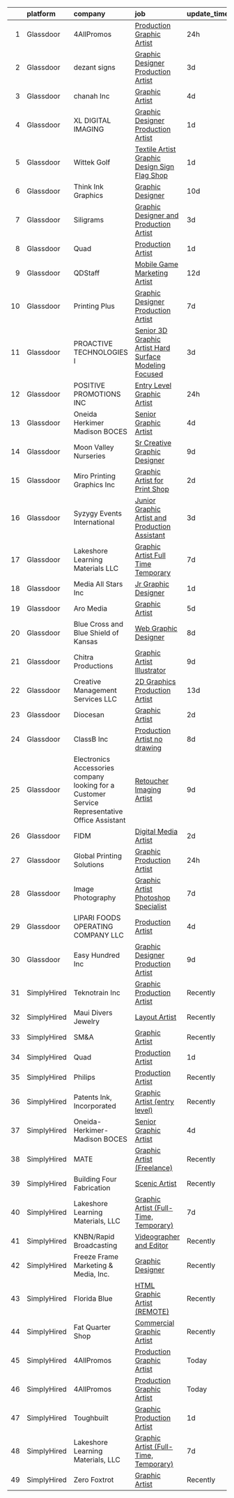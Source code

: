 

|    | platform    | company                                                                                        | job                                                                                                                                                                                                                                                                                                                                                                                                                                                                                                                                                                                                                                                                                                                                                                                                                                                                                                                                                                                                                                                                                                                                    | update_time   | location                |
|---:|:------------|:-----------------------------------------------------------------------------------------------|:---------------------------------------------------------------------------------------------------------------------------------------------------------------------------------------------------------------------------------------------------------------------------------------------------------------------------------------------------------------------------------------------------------------------------------------------------------------------------------------------------------------------------------------------------------------------------------------------------------------------------------------------------------------------------------------------------------------------------------------------------------------------------------------------------------------------------------------------------------------------------------------------------------------------------------------------------------------------------------------------------------------------------------------------------------------------------------------------------------------------------------------|:--------------|:------------------------|
|  1 | Glassdoor   | 4AllPromos                                                                                     | [Production Graphic Artist](https://www.glassdoor.com/partner/jobListing.htm?pos=103&ao=1110586&s=58&guid=0000018205c63fb59613ac35db60b39c&src=GD_JOB_AD&t=SR&vt=w&ea=1&cs=1_fde51336&cb=1657954255190&jobListingId=1008008282883&cpc=8507CEB59E1C6AFB&jrtk=3-0-1g82scfvvkbmo801-1g82scg0cgrj9800-9530990c6e828156--6NYlbfkN0BuZxNCXsXexcmShFdB2Rm5N0YzfKSJc3x8W6AKbsF_iTTBkMngDQnES0mFaBsIkZCSovin89mNR2L0H5TvJgmQZMCjJ-I6a9KXBxPYyfapSaYgnhE2PODh6c-LlhwgUirOwW7PhIhiZox9OpPHLvxWi8q6BCnyT-iVNo96e49fh-CcTYA-pXLyu4E5Ua5VfQ00WhK4CWVFFDUm6MrrJE9xnnLCwLrFJaGQq2YwG1iI3kijiRWOf58pHGL9ZK2hb5eY8rJLBk2lRTIPglzZeTRNDJm3j9xdA89dZHn-JyrDI88gVIqkrZHxkRQE9leHLXAVM3a_qTXrcosz6YcJ-ccy_wGTE_X0RAh3iIjGy_nJ9UrScoWpi6trJBUQPGH655ofdEoqIoomEXBTAO0fqASMlOWt_9kwKy4yBwzwPrCtJujyUxhh47sUKDrhvjiRXUG1mJTfPaPUXT9kX3j-aAs8Ku4IpZRp9SznDPZ-07JXEh779lSdGL0l7rZi6PWKF3DoteehAmj7bg%3D%3D)                                                                                                                                                                                                                                                       | 24h           | Essex, CT               |
|  2 | Glassdoor   | dezant signs                                                                                   | [Graphic Designer Production Artist](https://www.glassdoor.com/partner/jobListing.htm?pos=122&ao=1110586&s=58&guid=0000018205c63fb59613ac35db60b39c&src=GD_JOB_AD&t=SR&vt=w&ea=1&cs=1_94a9faae&cb=1657954255195&jobListingId=1008000089971&cpc=F41FEAB56D215062&jrtk=3-0-1g82scfvvkbmo801-1g82scg0cgrj9800-6c32fdeccdc39f39--6NYlbfkN0ABOgJehXIgrOeP1dGkVbqZIE4zYILNMkaWcwsPyUQWYfSNalSkzDlmJS9qrBzQdeRS1xTkPsJYYfiZEhitbDnaIvYj8sktBOlvt5lXLK_UcxdcArVZOHhJzd0A_WtLBC6A9zFFmLMiazn9MR3Ear0eQe7f99dPNNA4wegEdYZsiFMyj2dDmB8MPTTCD1AHugkML-bB94gG6eXqjz5EiaxygoPZp0rEU3HSpecwN1zDcJqna_taeg_V-1PqCpo8b9rlXAse31Zy2w4BU1YeX03NjZpYbVv5xd083O0hnWnjPH15bDapef_3tTJZ7WB2eDqwvNthKkzSy1Mh71FnQdXyRAqkJUeOXllCHv7RN1_hxE_O3VTnGLqBrIBIg5IXIn5tpe4s5r3TSTeVbcM7m3B3uAUTVtYRpFAjBGlTvk436cxGohvrg_gM2Kjfy4DtYiBq8iBLV2vtrRbPB12gE4ysSHLPb7w8UOZe8QIgFuhyA0eQ2KiLyVorGmihLu3aPow%3D)                                                                                                                                                                                                                                                            | 3d            | Floral Park, NY         |
|  3 | Glassdoor   | chanah Inc                                                                                     | [Graphic Artist](https://www.glassdoor.com/partner/jobListing.htm?pos=125&ao=1110586&s=58&guid=0000018205c63fb59613ac35db60b39c&src=GD_JOB_AD&t=SR&vt=w&ea=1&cs=1_11f9c1a1&cb=1657954255196&jobListingId=1007997475443&cpc=AC285F3A3ECA6BB0&jrtk=3-0-1g82scfvvkbmo801-1g82scg0cgrj9800-65192f2aad903bb9--6NYlbfkN0B6TcULZfb3cu0h-y8YhdfTDIi8jpfzA0mXp-9B58XZGH5IjzO1-VbN8VKwegkRDEafRiRjyA_af_WVAOBwsOo-QPuyrSlKxGz_bvwDpXVYoMNly2h1diMyiwdUZdjovRRL8zMxJFCUYrFOsoja1m55JXkOY2FrB8hBs4S4wsAqPDicvIZQCuscQDcHKyjuafzKkqtWlxnt9KOAO1Q2EbHlBAK_KNzq9LMhtk9Myv1hxKolZ_uBLHjJ4SYfzP3lfzDCh0Eq3eoyuwRWvT_h6zqr1G_GRkMDL17xpffIX_VVxBb91167nwO2RtXJA8gg2HJUwP927XddHXx3pZ8P8UmwpgYaEnkKN_L_yKHol1g35elx_WsEkLxL_MIicEv3QZbRdJDst-8H7dJuB0n9OV-4WveNXhgV4izo1r0oV6q5oiYIJgSorRoDvQG5KA91m9ZuN0xoNs_9k5bx98es8RFsHvx1WRm60ioPtMIN77r1YA%3D%3D)                                                                                                                                                                                                                                                                                                  | 4d            | Virginia Beach, VA      |
|  4 | Glassdoor   | XL DIGITAL IMAGING                                                                             | [Graphic Designer Production Artist](https://www.glassdoor.com/partner/jobListing.htm?pos=123&ao=1110586&s=58&guid=0000018205c63fb59613ac35db60b39c&src=GD_JOB_AD&t=SR&vt=w&ea=1&cs=1_a93d21cf&cb=1657954255196&jobListingId=1008005402147&cpc=9C2286EA3771AAF6&jrtk=3-0-1g82scfvvkbmo801-1g82scg0cgrj9800-0879dd7db182a19e--6NYlbfkN0CPEiJEzZq4I_K6S6Q9VC1QMfIsI0INZ1UYi7vjgDL48do-bvsq3-GM81kkpvxJBlr2Dr1XOpgQrMJ1O75Q2NGHSCZSJQCmA16Y2qO9eqyn7iI0WtSjTxOz3PkRvBy1vdzXxJ0W-8lX3J2X4Ui8_em1_En00wuKqZ27HdpNPjDkdtLo6AgdXN3JfGFEHoHBxdvBvwWVdvfVpvs3YCb9VRcw3yAd71m7JySTro4HKKGcueZSFK8PyjkisTxsdyYRa22fH_nbaD8eG0_yv3sFc3oZR8mkhXWPeN6ZJrcpZ3Z-ubE9wdzvZIVZSkSAjJE52eEhhTGYvQTixbYP-WrzAHOhkS6-7tPv-HPhMxygQTQZpNwhVw7Bsyu9bwigu90yt7yURjrPqfkoTxc0ABdDE-kr2yenDPuvKcoYbU_7qdHd0LMGcD29PG-t4PoeUchStcHhVXSpTLzOjgpyFSsNn8x5_zCfHKOeOyPa7_tL4kMTvAmNopUKv8_5AW40iUakf_s%3D)                                                                                                                                                                                                                                                            | 1d            | Dallas, TX              |
|  5 | Glassdoor   | Wittek Golf                                                                                    | [Textile Artist Graphic Design Sign   Flag Shop](https://www.glassdoor.com/partner/jobListing.htm?pos=118&ao=1110586&s=58&guid=0000018205c63fb59613ac35db60b39c&src=GD_JOB_AD&t=SR&vt=w&ea=1&cs=1_7302de40&cb=1657954255194&jobListingId=1008005831387&cpc=76BDADE3D6D9A820&jrtk=3-0-1g82scfvvkbmo801-1g82scg0cgrj9800-992c8723777ec5b9--6NYlbfkN0Af7IH--f52cTUDwFMUanxXcd3NiV5wYJyzlyk1G5yREYcHNsx28vaP4liTQMowwOTqf-Kc5sDHJNBP5Kzoire-XtBzx2UkO3FQlxOWSrJ5L1Zhli1IYJ_z_bRkPwZFVhPCdaTcxDWWq3jbHsMrRu-fwSaRlR4Kp23XxZBbG4Q3-ohDZhSnED3JO-G7Fe4AZ_EoVlInqMXJvFn0Nd0kz4J2sk-ttCaehz06i11MRuoW3teUSq0c7KBWnmd6qR1cXw5xSiABrWT15VW_qCYUB84u9fmp5n1n_07YfPL1nux73gYX26h9FT8W8PEbplLXwfUSJFdOAWxMtxocZEkeWxFKdew5cqROFOqfEj8Fg4nJgHdW9LW1ahmvjlQGPfyCoN6E-r7q7EQ8JpoGA5IIvjNq6idhNaauZkLHqGRNJBP9-91AIPDKfzqIJkJRLklNQJovbBfCwNVI1AUYfvKlxEuwJjJ8ejzfBYf520qlDy3fAmRLUMGKICJQvC-x9NgN-Dw%3D)                                                                                                                                                                                                                                                | 1d            | Elk Grove Village, IL   |
|  6 | Glassdoor   | Think Ink Graphics                                                                             | [Graphic Designer](https://www.glassdoor.com/partner/jobListing.htm?pos=108&ao=1110586&s=58&guid=0000018205c63fb59613ac35db60b39c&src=GD_JOB_AD&t=SR&vt=w&ea=1&cs=1_c85f1d07&cb=1657954255191&jobListingId=1007984843167&cpc=F5D43257E3E73E36&jrtk=3-0-1g82scfvvkbmo801-1g82scg0cgrj9800-438b6319e1bae538--6NYlbfkN0DeXU0vMxLyKhfauY-dgUBa_3v1DHLtGGo4EP_Dl8CiY0U2FbFCTSNbiSFzXqbljt0tX-wAhuImpjjTgLFqBGbnL3fSHEX9vt5GEEjyO2gqt9xG8CIWdgaeDrWHZS60ZvYnf1RvkghUeFbtAPI7Xpn9sFelNT1hTMUymOtO4evM_mGZWZTdWn3iaWxiMAPYZdIoSUE-cfzH5aJwibuolpA6goGg0WFnxP6HCd2lfLCtHL5564WbevjIggrj5EUcKYDa0DpRQh7S-B7QT2HE0Zs3oRBSMhiMvtP6xaQi34fSHCxfERzgl666GHUdt0TJiEniQSCwhEsbHB-HUTgbPEaIqJniftr3G97OHKc79lcSssyFzjkX2zPMMqgr6RYU6f9ZcduvRo1cMjFxcEx5b7b--kfYLZXooCZ2UzwxeOnAQJBxMCfhTeJqY4TeDb8-dCOKHoVaU-lMB3_yrgXIG7RmLvLA7WjjZHuHPWVYj9ZyY67F3q5VXj0m_zQjGeoWjbY%3D)                                                                                                                                                                                                                                                                              | 10d           | Georgetown, KY          |
|  7 | Glassdoor   | Siligrams                                                                                      | [Graphic Designer and Production Artist](https://www.glassdoor.com/partner/jobListing.htm?pos=121&ao=1110586&s=58&guid=0000018205c63fb59613ac35db60b39c&src=GD_JOB_AD&t=SR&vt=w&ea=1&cs=1_eef13a5b&cb=1657954255195&jobListingId=1007999924313&cpc=FA84DF7EA1EC2398&jrtk=3-0-1g82scfvvkbmo801-1g82scg0cgrj9800-b9b8bfbe1b9dc611--6NYlbfkN0D_KRozbKJx95I3LRYgbj09bqBDFeyQG4s8tCOB31p2DMC4ILjZAmS8JFK5axC6ktHbN9yPjyLoagJKGjx-nMZaW8WFK-9ClXrQc1LFVHkrD1LBaGhZnubpqeFmhet5kHPXwznaVO58Rf8Ln6yeS72Ez5yKPfR1_l0nYLzVW5Pd5-JN53-KcInomS2pvhBdy15COjCdvfWVJvbYWx1ARSrK23axRXffKNSQ8R78m5piJZ7V_ZrMSq8vx1EvFIMCNNDxLKvWbCp25SXAqJ7KYTf25a1f98HSmENUlClGlshS5PL5F_eD4qqSXrDBvSvln8NxjfLi3h_yLVsUmbhRpwRBja15i2vpBOFjgKWOc3SoZYC8O8_MNBNu-gY8vrn54N9jTkNquM95IWDvtm0spPfJcuG7lBaaw6wfvImnDm6y3apkwtF4Wk87TqvAdQ3jIGiGlyc56eLSFy5W70LVN8GHejiNto0JFkkFPbRVotmRHFyner3YZ-014plN6tdzFfz0XxIpdlAnuFHURN5UxiNd)                                                                                                                                                                                                                                      | 3d            | Concord, MA             |
|  8 | Glassdoor   | Quad                                                                                           | [Production Artist](https://www.glassdoor.com/partner/jobListing.htm?pos=111&ao=1110586&s=58&guid=0000018205c63fb59613ac35db60b39c&src=GD_JOB_AD&t=SR&vt=w&cs=1_b80ccf73&cb=1657954255191&jobListingId=1008006351057&cpc=6BBECBC74F3AC36E&jrtk=3-0-1g82scfvvkbmo801-1g82scg0cgrj9800-7e7f41fbf9455ac8--6NYlbfkN0C0XETh_9p0hFVWodd5b4yyhLbSJ-n_97YuXeG9ZsPyAO_rZ2JpYdwEW4NahdWVej-AVoVFTi2ymUarimKuuW-PBO5ZD3YOQTr--HVl-b3srmRPXijzXI6FgJZ8TfKqiJBbNuSJFfwmbq909HbsKneNmP75ve9WAQdNTaoDsv6MplfPSupS6eb-XMGcwOxwzvcMJu0Fft9Wyy3ve3WbTSU0bg6jH0nAIQp87C4PHXeekJPyLYAlBTtKplv4lpcvQ7XxZ45Tu_FjXOlWs-1KjewFJAvtgImSYK3cYE9xW0z-nAd4iBDdDUHPtYlvTz5m2gIkzWybFQiI4mSBtWc2Mid1fCpnkdEck3eM6lKuQY1lCchaoyboP1VNAN8MMaDbPPU1Yqoqmp_uzt1Baaqd1ScOmLl686JBi1RiDMzPxQ07tmIj76Vi_U5h6gQZF4_t0PntFGXi7Xl1CA%3D%3D)                                                                                                                                                                                                                                                                                                                                    | 1d            | Boise, ID               |
|  9 | Glassdoor   | QDStaff                                                                                        | [Mobile Game Marketing Artist](https://www.glassdoor.com/partner/jobListing.htm?pos=129&ao=1110586&s=58&guid=0000018205c63fb59613ac35db60b39c&src=GD_JOB_AD&t=SR&vt=w&ea=1&cs=1_b99253bb&cb=1657954255196&jobListingId=1007979465001&cpc=FAE5E775D180B2FB&jrtk=3-0-1g82scfvvkbmo801-1g82scg0cgrj9800-4842005ed0885448--6NYlbfkN0BK9GXDcakwdiqmeo8o-2GvkYnmPkq7xevAHdeF_847qkpPJo8-WyfGM3U4KnIRH2pUHOd_MJU8EY8vKEcsZEehTThosRybDyaOejM7dQEPw1goVzyzg14G5YMQ4QTjLkmaeHpp6b-cQVOKTTl3WmnUYxmC9LrYlIUIl9uO0RNYGuzo-bba-q19oK2f_l3GQqab9W_AxTv5aqikaryuJB_K-WBrUH5RMCS23v7S93-46OnahTex006Yf29V02RAthvfqCDjtSnT-71ppyYaI4ok8b9DeZm1tihHWnDqhAtsXw70SUUWxzUuPYovXTDOTh0GQ6EsmP8E2asYKbkYEjbGU_ffeqWxpjnFQs5aO3b6CjJQDE7ZYCBgxxJqrSxbr7967WGKoEww1jc0KsAiJDcBOdnRSTOu-kUn4C6WoYGZIo1NqAuxPbaGopSAmIan1uuEhwksucFO8Lkt4xq4uNM-ND9sPy39lF5mmDRXXciluQ%3D%3D)                                                                                                                                                                                                                                                                                    | 12d           | Las Vegas, NV           |
| 10 | Glassdoor   | Printing Plus                                                                                  | [Graphic Designer Production Artist](https://www.glassdoor.com/partner/jobListing.htm?pos=105&ao=1110586&s=58&guid=0000018205c63fb59613ac35db60b39c&src=GD_JOB_AD&t=SR&vt=w&ea=1&cs=1_71b4e361&cb=1657954255190&jobListingId=1007993059501&cpc=7914D502DECE078E&jrtk=3-0-1g82scfvvkbmo801-1g82scg0cgrj9800-8918bf0243fad107--6NYlbfkN0CKNvdBtBh9SnuMcnkEvhJOJZTsmZHyY3ybnWicrfIHv1nK5cibWSBUGYkAdwGg8-Aa6M21GRHp76Ym5gF-_Vy_LXP33mKmWrl4L_yepZqdEWBFglbd2IxPSK58QS0m2ozJJ8DOe_KxWEkVZALrdnLLn7HTYDjh4rrlo2cJZBSe9k3-izGgoBP7zgTQTIhl5MFdrfYXfGBODNzRsmd3jHbGxS0dicB-TNqfW4XseKMbUzhxoH-98WwIINrwl66BAtkkepxUo7MODJDKv2igoaFwVjH78e7j-yClBgaxKNJ4F8jEeqHZjbWz5rqWytwvLCS-Mh_EzUY0gj9eVs6IEtw56gV6ALPWEBjsTQK3AcazLqm7KDlYrwdPLNSoWs7EH_VDWKdych3ntKLrsKV1TOdjpfKjCMHagdqXP5V7iLwu0iLDW1B6toc2lfke_WgrPYnz3K5sR7ohtqjm4wAyjYchln9Jzr5YmMO4eU1ZyXndXV70FsCYXPLyfTif_zHpkfkSyu6Na6JRdSVxmWuQd1Wa)                                                                                                                                                                                                                                          | 7d            | Lincoln, NE             |
| 11 | Glassdoor   | PROACTIVE TECHNOLOGIES  I                                                                      | [Senior 3D Graphic Artist  Hard Surface Modeling Focused ](https://www.glassdoor.com/partner/jobListing.htm?pos=107&ao=1110586&s=58&guid=0000018205c63fb59613ac35db60b39c&src=GD_JOB_AD&t=SR&vt=w&ea=1&cs=1_a09449fe&cb=1657954255190&jobListingId=1008000333833&cpc=4AE8B46D8845344B&jrtk=3-0-1g82scfvvkbmo801-1g82scg0cgrj9800-eb5faad0ae815d16--6NYlbfkN0D4rPC9Q9uQLlgWvNxCF4dREk9VHC1nFTR2yi_SPW4ovZYWOA3md7j5hYSoLFTy1SEzwseG3uA71L22pm1RIDd3CoUgHpUl9o3nhOu_En_Zxy3SR_czX8l_uye2O1eNU7XmYwG4-FWwab17rcyQNJ9Tj65_Z68_W7q7wcQiCVC3ldVkbhaRtzCw20saxDJ2h7RvkOJCSPQ-DJSJ5cpsWdLEXue7R6MgGwfP1Z-J2Wk7XeAIvQNlofHafDThNeL6o1o_jVgHWvRqCnrQ8UuiOtMYhAvwkD-CNUZJ2Q_dePJ5N8yz6iUy3vDMZ8SIHOn_BFdSCbnXkowp7OZyaSBTC44s4mCGI4U4NXQKfUdckBUgkpzqF-9z3ANC4ooaqJpNPY4dRPKsftJk5QVb3xWIWx4wZkRa-hCYEpD79XY6aFYnDCJAiNGPo-9cbh-s_IK0VSaODoQ9ToLJ7yNpqA-olx_lBxR3Cu5aMKUMAiM57bTyNSipQlvo6MMhMEic-Lfwnj15Cv9Dx9vdRw%3D%3D)                                                                                                                                                                                                                        | 3d            | Oviedo, FL              |
| 12 | Glassdoor   | POSITIVE PROMOTIONS INC                                                                        | [Entry Level Graphic Artist](https://www.glassdoor.com/partner/jobListing.htm?pos=112&ao=1110586&s=58&guid=0000018205c63fb59613ac35db60b39c&src=GD_JOB_AD&t=SR&vt=w&ea=1&cs=1_b77a66e2&cb=1657954255191&jobListingId=1008008432789&cpc=C5F9C09AE97B3D2F&jrtk=3-0-1g82scfvvkbmo801-1g82scg0cgrj9800-98b47749266ed3dc--6NYlbfkN0BxkLIcfe0oqaYINownie861a0BJtkzmJW-WyGv8J0JYLPI_pkCjhnMU2Sahv1K28tUy9OoKNHnn_mzEpIJ1ihvUIFFwpimNg8RAwffIBIg8QHjMblIN2KKLIvsHVW-qDud3XsDEpPRfXwXkVIrxTj7pZAuN6-DFQNeXQ4AzUle0ydCJGPmBxMIK6VFk5NWnXt3_xklSTO4-_FnhMkmtA3xEKkfCk2JHH6ovNDOATZDGrFrU2LRPLQFCaB2GPl8vos1Rb2WBVrLMF9ZBaMe3q_fJ0W4MZYFuhcxwHIlBvdzPmRT7LGTDm9TImrWQYskwLGJNzwq6RmmyF4X6qcDlxxkqXT4Z_wfdYRpqmDosDEPbt0NapcqkuRLyHV4ZIe0aISz0uW_Vt0s-eSQQp0R-d604J891d4NxeYIq_7NPb4WpWqrdS2uGp19oU4dwSJge3KVOwfIM5dCMczXaKzb3mIl3IhKTd0pnzaqRd_eck9WaYsXSCv8VzVCanIh2cDH7JBvta8Ns9wFXA%3D%3D)                                                                                                                                                                                                                                                      | 24h           | Hauppauge, NY           |
| 13 | Glassdoor   | Oneida Herkimer Madison BOCES                                                                  | [Senior Graphic Artist](https://www.glassdoor.com/partner/jobListing.htm?pos=101&ao=1110586&s=58&guid=0000018205c63fb59613ac35db60b39c&src=GD_JOB_AD&t=SR&vt=w&ea=1&cs=1_986c21c4&cb=1657954255190&jobListingId=1007997990289&cpc=D9A4E834C51D285C&jrtk=3-0-1g82scfvvkbmo801-1g82scg0cgrj9800-0737b782fcf5bd06--6NYlbfkN0CDI2iFtkxks-_Nah-pKgiJFw7fP9yT9wERWpW4car30VWbROU5-Q3LdzziHj3dlUHEUlXS7Bbb6f1XOesA_TDs3Tfu1fQibOaHILJ3Rmt7mcCJTycfo_HyrZjCmXholAcyU2Gpu5A62rkC-qBXBDhtbHf_Le3ly61AtsStGD2v17rDu4exIhcbpCkVr6aTVq4TIDeBcN9ypj8fPGCKEjxwmE5iYARdCWGdi9vqCNs3vZlgH0GiPRm1q5fqviRuXd7EjQ8sRHWUeW3wB5TXYd-yKi56AGuHrGbKDLZegqSWc0k4p9YwzQfO6tTJYBcP_eAYEa1P2T4qB7j_zNcBHVPnRWoGJhIInRzFviz9s8bKu12BzY1Zrkojf3PLeJgJkk446ur-HvtqmtfD2AmXZbRhwlr4pL7UrQnOg6tY4nbUjsjygdDP_1gG_wmpr013bVd0qE66y2X6SQWbGz8B72QHVewIYZ3waagdD2aJ_1AKfwOPh6WUjBuKRpB7dUUpFEU_ogAr6fs9OA%3D%3D)                                                                                                                                                                                                                                                           | 4d            | Utica, NY               |
| 14 | Glassdoor   | Moon Valley Nurseries                                                                          | [Sr  Creative Graphic Designer](https://www.glassdoor.com/partner/jobListing.htm?pos=115&ao=1110586&s=58&guid=0000018205c63fb59613ac35db60b39c&src=GD_JOB_AD&t=SR&vt=w&ea=1&cs=1_cfba69b8&cb=1657954255191&jobListingId=1007987586374&cpc=923E3B470662C757&jrtk=3-0-1g82scfvvkbmo801-1g82scg0cgrj9800-2dc8b1d91e759f31--6NYlbfkN0CtYVjMIh5haAAiJ9gOyIueHAJ7ifDipeAmUsIwS91L00T9yPHEV-4ryS8uDvFbiFhYj1v6lxMLSY7PZOCO0MrMz3iTwxexNbaphAbaDXZO5fHYbEtv-UGMBItqODB3n2k7RaCx5Nql62VwAXgZsj7B0aB8z1MnQ4WQwzOwrYBW7dNPiIRuztUGl9bTwUvOQuLSKoz84Jgp5Q-NFX_9LO5yMLd83O0gdh9hwkegSNC4e1xFL_EQdurlrOiSy7MvJRFlymSJU8CzloxBBj2q4OJqeyMLG49D0I7giemxQhL4jm6FdajddKFKDDFvhynPfD628YtZ-Yln5GRAUoX4k80Pc1Jx4yu5QYou7hDO4jpzdVNfYKnd8ZfcPLqeKOF2MInO7VT5JL55JSbahbVnnepSOx9WliFRC3UuNzjMLR5Os0UYwVx8ex_qe3l-NBb5Bu5xDfjWqpQupirmfXiXUtzHozrtKROb-90nVz0UdyXvPVnDPhfUR1lGXw_4x81DXyvU4WIGvrHLgIqc6jt5I4ys)                                                                                                                                                                                                                                               | 9d            | Scottsdale, AZ          |
| 15 | Glassdoor   | Miro Printing   Graphics  Inc                                                                  | [Graphic Artist for Print Shop](https://www.glassdoor.com/partner/jobListing.htm?pos=114&ao=1110586&s=58&guid=0000018205c63fb59613ac35db60b39c&src=GD_JOB_AD&t=SR&vt=w&ea=1&cs=1_06756016&cb=1657954255191&jobListingId=1008003854812&cpc=6193B0C32834B022&jrtk=3-0-1g82scfvvkbmo801-1g82scg0cgrj9800-9b308361880fb345--6NYlbfkN0ASengVqiwM8dEeVIsxgwk2tMAcv6wZZlNtE4BYC8cWqI6DIh6MAS-gLEo-FOBTI0tFhbI4F9yYG9mKyL2iDnwPhnqAYNQJLYF7QMq90shvXZ-DgfrzRnkD3Uvq_THNZlJlqf7YZ9voPiC-oenKZxvj0YsvpjqHjQnOk8G0A0jto5Apq6n4AACle8DbCx7_hDLdFRP8BW4qQETx4NNqnGpRNKMErA2DmiuPrFvgBKaggQnw5jVBCKwHN6y7EBBB6sIcuqnxwvjb4RYKvL2gdw0ZFrGfuDSrPqV8IMxqbqd17dPdQ9VTjwEO4SGjNs90rFOeOUD2zm5cS9uZUSsQXcSy5kbv_LHQiQH-YR-uh_kZVQgoCQA3wwRM37QxwMjN9azGSbkEy0dpVTxW5puyyCB-Kxe-fT_eBxgaWl_epurZ4ftb4dk9WNv8nJgCh4JKkTjAR0Xq_7e1Eu_gqLOtuUIoQcME8UuY1et3SFeaPmsbKDhHqTlFUrIxn3971jN-490%3D)                                                                                                                                                                                                                                                                 | 2d            | Hackensack, NJ          |
| 16 | Glassdoor   | Syzygy Events International                                                                    | [Junior Graphic Artist and Production Assistant](https://www.glassdoor.com/partner/jobListing.htm?pos=113&ao=1110586&s=58&guid=0000018205c63fb59613ac35db60b39c&src=GD_JOB_AD&t=SR&vt=w&ea=1&cs=1_18e00fa9&cb=1657954255191&jobListingId=1008000529499&cpc=6A22310A23505C64&jrtk=3-0-1g82scfvvkbmo801-1g82scg0cgrj9800-2e73247150be68bb--6NYlbfkN0DAqrE0ubcd1i61l-uBTtouJ2NQ4lWg7PeDLWwMGm-v8r0Urqffh4se_blAJTipohOrLJ1mLfKR62RYD2YWPA9v4nbGP4NbViKGrbsAi9o8c5qINUi8Y_D9cCMcgnEL9DMowwB4vSn5L5tPddvRPD__nFDoPQ0YVSXCeueGBd1KLY1zCTKr5Y8mZuq3Ifp8PZNyDiI2fAr5K1dWWOWpd8vZyxw4E95oHpc3naDZXUcas6CqYz5uaoO5QznX6cwSN-Apa2pZfEX2EYMCTVx5A8YG8pZThwEjoUbY3v2Qr3W0m4UJlRie9AE26F1FbxNEpmmVvfn8nSHs8XRTjfKzPt_-FhavMsJoeZN1a_-qS23LNMwp08Hr2iu_HIyTqqO3Zqsmqx5KAEbduH81LPtOUhR7a3I0MXiJs6EBnHyVKQFMvTfyON9_ikzdscvkeqakb4DU7dyZiqiw2Y1BTynH9pPFuz13Prddzb-zfvGcf8gEJcwdgsL2wWtBzmhuVRy4Kvk%3D)                                                                                                                                                                                                                                                | 3d            | Gaithersburg, MD        |
| 17 | Glassdoor   | Lakeshore Learning Materials  LLC                                                              | [Graphic Artist  Full Time  Temporary ](https://www.glassdoor.com/partner/jobListing.htm?pos=120&ao=1110586&s=58&guid=0000018205c63fb59613ac35db60b39c&src=GD_JOB_AD&t=SR&vt=w&ea=1&cs=1_51def119&cb=1657954255195&jobListingId=1007993982652&cpc=AC285F3A3ECA6BB0&jrtk=3-0-1g82scfvvkbmo801-1g82scg0cgrj9800-d2e4602e4a8bd0e8--6NYlbfkN0BeFm8pbmROb9PyittrVgizWoeXcqcAHiHO7qzxPoD4P4NNlHze5-WscCpmqp888O1xZAUHX7ZLwEyR2a9-swABnwOWGoK2s2RAWwO-E4ZQ2-uu7p3lUWGUf5Rv11J7csdxD_aVbUoeVhJedTUDZ9pS0clxikfopmKshopkelitVaqU5LRqFug3nOvfIsTRo7NTKKxIV1oB-9rsQsGdniUIu8lzx7gyyp2GhPEsoLQLjwvGbrlMbpi3RB5hdEsMSYx6ml82OL_vIRaMgjSjv7ky1TB-YNk1Tc1A5xHCGPqtRP5FIuhAcCWy5xzYWEznzUnT1benUktftIfl7TJctmB1sCL-Eu6h1kvKmYb3iqmcO20IwRkrfQ-RoHm3yoG2Wrh-Ks7FkGRH3oVrSrVSqmtlAGIrqvmxVArz4UQ_40Lg8JZGSvOEnUah1C5purtqJOBmhrVUGK5o9HiklA53gM22T7GgevgX8S6N3yjMxaZJ-zFgzMuk2ZojTo0YgiQsdsUAHzr-YxcGXq4YH6E33EHwE8KT63-TnMScTSY1UfOf7A%3D%3D)                                                                                                                                                                                                           | 7d            | Carson, CA              |
| 18 | Glassdoor   | Media All Stars  Inc                                                                           | [Jr  Graphic Designer](https://www.glassdoor.com/partner/jobListing.htm?pos=130&ao=1110586&s=58&guid=0000018205c63fb59613ac35db60b39c&src=GD_JOB_AD&t=SR&vt=w&ea=1&cs=1_f49f71b5&cb=1657954255196&jobListingId=1008005335411&cpc=82B3195DA92CAF92&jrtk=3-0-1g82scfvvkbmo801-1g82scg0cgrj9800-9520c5b9ab6f049d--6NYlbfkN0C2SVAOpOeIWQkPp9EeCSLxTLheLRty2uanDx8E9nXZ3vo_i2DCYlseO8nVMDnVVxrxHh027rc9slBRJXyeRg-TAf5EV0L_6LnXdlcxKNUW_XYWm4foPgkVVnhWv9x-tkN5feIBG_CzEbQRfJTFs5MOYenTN0yPehpdSfVXPJqNwMz59wSIAZuBVETsN0gkj4C-7b9eZ0sI7WJ3xxJwg_OAkpMvXQ3bX0iWRrwIFGeDKCwok9G3CvWlPnSaSJbpBqpSsxQXLTpeFJoxYzyldnCGtC32hq0XG2uAHpZwVO7ET38cwzCpPADxGgWyEZ1j9rRjTz3PiAjIMKAlVKAzS8SwQP8XeSGLWCSnlRwRz5115GAWW-yLGNx9UOf-1ZniM54IQI9SSGjWW9DrTVzr-ELLOTgV9n9OCz_o8OItNUWDNUpzgRLYXF48dElLd08_UuWQjypZsNWw99KeXzXR38nOA_43UElC9Zdhg_xUl4abt5HUV_8ASkTB3a82vtnvHh8%3D)                                                                                                                                                                                                                                                                          | 1d            | San Diego, CA           |
| 19 | Glassdoor   | Aro Media                                                                                      | [Graphic Artist](https://www.glassdoor.com/partner/jobListing.htm?pos=119&ao=1110586&s=58&guid=0000018205c63fb59613ac35db60b39c&src=GD_JOB_AD&t=SR&vt=w&ea=1&cs=1_6b5c3704&cb=1657954255195&jobListingId=1007995181669&cpc=59DEFF8D475298C3&jrtk=3-0-1g82scfvvkbmo801-1g82scg0cgrj9800-b35fadad7f50ab7a--6NYlbfkN0A953Z9EfJZc5Z9y7Wb0NkuJO-5BBnqXCJSieP3bN3oT5bPCnx7cVWYZU4WcOfgGZu3ldGZ5obnUbkJH5KsQnH3TNPfct-VieO3lTzkVZi3BT-4zjgeApSVjPW8ZK04TSBGo5-UR5pdTgjEXgUaH-oLM-sgvjuKzpAkp3Nz1gBW3aEtBkZ2ill6mFlmJnyr-RFPumKGYEPXEZyGJewnMnIhzuBsIE2FBqCyNCkNe8R5VvxHrNhWHC2A2YZ5xMRvpQHMOzRJPYwrmcqCv822E2gTGPMIuQFR6ee2JNyfPfVbjMkbx-5Rk1--HFiyEcT8oE94bIeaaHF-tdA55kGvE3sPu1LsPjOR-OMjKVDfL9aDj5FHPly-vhMY5syrTzLUDZzuHtgW4x08sqehZOGI80yIqMJ9HWW3j5hDv4HfvnH4dlCSBm7JiSnNMWxMrDj9v_QSlGq_dwyyHh9TgueXF833LpqwvSvS2jo4XOG9wCwEyJk4TG3KmEQ3)                                                                                                                                                                                                                                                                                              | 5d            | Troy, MI                |
| 20 | Glassdoor   | Blue Cross and Blue Shield of Kansas                                                           | [Web   Graphic Designer](https://www.glassdoor.com/partner/jobListing.htm?pos=106&ao=1110586&s=58&guid=0000018205c63fb59613ac35db60b39c&src=GD_JOB_AD&t=SR&vt=w&cs=1_2f8fd06d&cb=1657954255190&jobListingId=1007990691312&cpc=FD68938D22ED3258&jrtk=3-0-1g82scfvvkbmo801-1g82scg0cgrj9800-a646a3c5cc0d5ebb--6NYlbfkN0C0fM3cAMPIJxx2YJu0-54AUzYyvdboEQAVt4G_xOBTWEOaDebnHlkXFTc2Kq0ZccTKs_m4kr2IGIqRKB-1jaqsIt8-Q80KNCB6stC69y0_zLiFe1CnqDWQFScQ-vNNv8K_7ON31hz0iQWH5w9u6c6B-QGCtvlm6wmT8QXnqjnMIIr0mVjaFdRkybEhS7ntBxW8KqHNY4d4eYma8gkHHcoBPGoCGLXMiByfVcT0tkuxcB7j-66Ejip4fDE6PgL2_6sy_fw-lerI9SgBDbA1QF_pUPYWj2fOTJKa5jqKy6EMcYl2VEFUeyad2YR8ZXF1unXzkbka4owB-lQDKeAUD1P_L6bt9NW2KPT-ZU2h1fpH7Y6bK0WbwO8fFFSQnqBl3ee8a-Hml5APYVFlkoT5wI-Yoyzm9b37Qj9kOePKB6We9HR_syUgxWpuqYXsn5I9Yb5zE9RCH5kzrp5MYsaklX4xS5b11K5ByMLp10kVIpZSh2uoEmPu4M8XNtdxa6Oesw84Tg68nyp8lGAVbq_8a3Vb0i01Uv8ep_wZhjZF-O6UcXlBN0sLsf1yRYqliUmMhyxZ_s1a8iHr1n8PtmN9xoPD)                                                                                                                                                                                           | 8d            | Topeka, KS              |
| 21 | Glassdoor   | Chitra Productions                                                                             | [Graphic Artist Illustrator](https://www.glassdoor.com/partner/jobListing.htm?pos=104&ao=1110586&s=58&guid=0000018205c63fb59613ac35db60b39c&src=GD_JOB_AD&t=SR&vt=w&ea=1&cs=1_d919b5b0&cb=1657954255190&jobListingId=1007987866513&cpc=2C031D2D3FF29DE7&jrtk=3-0-1g82scfvvkbmo801-1g82scg0cgrj9800-206e62536260ddf6--6NYlbfkN0CFmdMSSY4kg3MhvZbVXaRfLuSoGz10sIYhD1Of8-ust72TMiHcz2eqonNOqiD3dfD7HE37ZfRxIfVWMoj7VTh7Gf0FFbkTOhM53Vz8hk5N3MzHTHGoE5NgS_DKtxi8yHDdy1BLzDKGFWS8umdQCXzAe6ovjf0PuoVy9EZ3NTZz3V5uT5eB3jgDwMu90RVJrpvekK-VlNeZzL6EC9tJVOrKntZgfHhQ6jmJfkB11ruK3vdR7dH3kj7cWBvBNDt8epC5Gjjx8A3Sg2V5VF1QCEXJ4UjiwQOn7gHUMPTfwBmG9kqwtPNaXHLPxmx5yNdVoMdKi-Rzh-tLIczTpzWuhYmkiBXLde8R2hG7P5kUXBoOBW1w1JOYiiggrao4B95DuDRQlDBcBmWYavTt809ZA2C6KCF2U3A2l3RtGBzsNvIBIg6tojRi7wrzz2uNuGNQ4WLc83zdsZ4i6ymsUVwRuL70sRbJsaxiAqzvJ1A3TpZqGNZIwyx1jNrNRUk-F1PKRvguDRGP0aU09A%3D%3D)                                                                                                                                                                                                                                                      | 9d            | Panama City, FL         |
| 22 | Glassdoor   | Creative Management Services LLC                                                               | [2D Graphics Production Artist](https://www.glassdoor.com/partner/jobListing.htm?pos=128&ao=1110586&s=58&guid=0000018205c63fb59613ac35db60b39c&src=GD_JOB_AD&t=SR&vt=w&ea=1&cs=1_de512416&cb=1657954255196&jobListingId=1007978766293&cpc=7F6F94E2229B3AB5&jrtk=3-0-1g82scfvvkbmo801-1g82scg0cgrj9800-84e6f95701d0ed06--6NYlbfkN0BY25JCNEkYFG3Lc-JNt4FeV-4fBimzemtbN7ctV5tvqG9Ffwf1mwvarzlhmbQThSZXripNGLkexKoy2DDLMis7iOoE-fZdqkYEZodr0fszdtmrU55X2-cmuwat6pe7SZViFtGToZZtzFVDMKjoRmX4k7BZknWYbrvBzW2OBUUnHdXwDwa4HM0zCDnvumO-GBVNknbUs9faSNT_l64vze0HTdQ_3JnmfakivUAP6w51cSRd4nJuIsehuzbptuxC4mCfQ_dcZmvgldUO77E3W2scPK_mGcWHRa3JNwUcw3SXHwg1Mnlbap09MfkdnGy-F8nrpKOenJU8WWRdxinMDnzNJbCxos0JLxM0fJniyYHz-dEpyjZ_IC-h1cM4C-bo_oIdIGMFONfgH9x9JNBpEVRi6-bE5PFZjpWzd0qJThg0rJCEwSFM4aL9WbKC4QpOOR1Cy-3Ty0o4Fa0xy0mdQSzLoWe6RLOuses_RGKpnCJg4AYw0w_znoK741S9uWg8QWY4-MmnVKvBPvhCfgxFFLOGfoOfnXxlOv1tEyIilyAFWeAAU4bAOMACfUTe6BI6ri0gPxq3zPGKcAJR5uSmBYrDILbsnt0LiD_juIQNH1w9UptEZz--po4rC8_4ixMW-bNBoshtuTKGqs7vKDyYIaCr6GM1ad650mTnJLJILPTlCPmQVZ_nWH01rvphLnEWCZV8UPUInnoXidCxf3zsBUjzEhB1kRIk5sm15CaxOIbO-Xepmr5zrph22O3fDHDR6y8%3D) | 13d           | Pen Argyl, PA           |
| 23 | Glassdoor   | Diocesan                                                                                       | [Graphic Artist](https://www.glassdoor.com/partner/jobListing.htm?pos=110&ao=1110586&s=58&guid=0000018205c63fb59613ac35db60b39c&src=GD_JOB_AD&t=SR&vt=w&ea=1&cs=1_644b79ca&cb=1657954255191&jobListingId=1008002774434&cpc=9FE5D8D7282D4400&jrtk=3-0-1g82scfvvkbmo801-1g82scg0cgrj9800-d377e8cf9bbbbaa5--6NYlbfkN0DRxgH6faVpfnP0KSDHCWxWsaqr2kS3YdhrKzS1fmHZ_NHE3PbRvVKj3hY3k72ItWG-fjcFju0VrlnALBQI9-v8oc2d3mk3B3Fe5Mutc-8MBZWrKTMExkYMUjMvaPqHBpfw8WxXShq9YRxLiya8sJZzE-naGCgVxuH8LEKE5mWJrYe-XH51AU715M-5Lr5ub5h8JRlBJ7GcJS1jAgn_Q_ET5-aapu64SAVeYg7CF1glUDvp-KYD2w-Du1ld6gCAgoJAeWlme8WqL7HwYS9MjHZOoKZglDsrzbpOO57uKD0-GhJfeQSImRh6dZ8PKaHGueiI0ha0ylct2OZlcCBn2UhPo-_DDeAQwV8n54cJk-WX2JukSPdrvyxsJhO6lg5qJdOuBEF-c1wmtIn-CYTS93X2Jzz1fOJeH6MCuaX3XSRnsodAMUpjC_wrhXKvq86GEG7dXz62Mr3-qVcJ5BKr4PttY9O1BY5PRvjpuzkY8q6JXlPtTGZ2Z1ZVhPPZjg0XeZ8%3D)                                                                                                                                                                                                                                                                                | 2d            | Byron Center, MI        |
| 24 | Glassdoor   | ClassB  Inc                                                                                    | [Production Artist   no drawing](https://www.glassdoor.com/partner/jobListing.htm?pos=126&ao=1110586&s=58&guid=0000018205c63fb59613ac35db60b39c&src=GD_JOB_AD&t=SR&vt=w&ea=1&cs=1_08ce1ac7&cb=1657954255196&jobListingId=1007990465809&cpc=BA15C3E50D27FFE8&jrtk=3-0-1g82scfvvkbmo801-1g82scg0cgrj9800-f4cabcba94d2d648--6NYlbfkN0Bu0v2EuYhQMX8qGylBd2OdOHezyUUQzrXVF6Pyut4oLTOPkMhAZCUODJXoS4TIoO5qXCRT2y8yPhGIPWwr5evIVHZewAJOSrZzHLlwg14qoyoS5qMO_YqqssmUyI9cNg6XAJJwwER3RZNLDc5frakWB60PMhUyyEMO6sn3YYn5yyqRCP7atTUE2vuknhANKVGy5CbqGOeqSUFu29aA_-IEJOUkk3H95ureqdKie2AyV53lKv8jWv9z1ofvEwO6LwWFgXcLbu7vy1ckn6ihyIOVgy93c-zFUOjH-njUNDVTajOIXKX98HZKehV5pa9BwuUlBqsZMnkOgtVGlz7dYMBCBJPZxMLvErwv55scZAFTFHI46w5xgZrBDfU8YYLdksHob8xuNAh5yet7wH1nLgjtkOfetpF59riPABb77hNGE9EgeytRI8F48skv3leTYYuVQnFwbsokQssY3XJNCprexIVC9h1Fg2hY4JpphVE09sQ2_FSDCfr6IzZYkYWyycQ%3D)                                                                                                                                                                                                                                                                | 8d            | Tampa, FL               |
| 25 | Glassdoor   | Electronics Accessories company looking for a Customer Service Representative Office Assistant | [Retoucher Imaging Artist](https://www.glassdoor.com/partner/jobListing.htm?pos=116&ao=1110586&s=58&guid=0000018205c63fb59613ac35db60b39c&src=GD_JOB_AD&t=SR&vt=w&ea=1&cs=1_5589e6c9&cb=1657954255192&jobListingId=1007987217527&cpc=973E6D846143997F&jrtk=3-0-1g82scfvvkbmo801-1g82scg0cgrj9800-c9f183ef378c2cb1--6NYlbfkN0BuEXgdMjF13Q8260F81Ij9qn7kYmamGMuSZYf9_itNQSpnJxdYKEEaS49fCB4HsFrVUaxpli9jip32KCAVclS-2s3enFjsN34a9BHZRnSgBuBvU6F7q-7YEdRayLAmdGCUaNx6zQI114IM9YobxRRyGgyS8aohnXdZoH0akcvFa8X3JecRnCsQmSQ66UfjsAiUyZPGU35Mf8sH_3HCKPLkoU84qAyVJoqbbYgXhaOj8ZWucy0Ly3ynKLRwVXYeK-JfNlNf5Ox1Gr8ij2OPQlV3fHXsQF4kqBMDJymQ-UocKufso_WHxgBaGyVY1w1tiG0vKuHE_t3cHZQtRJ5SJfoRZ8utVEI1yibreLdSK60R8kU1uGOBzgKAHZCfjY_lmVYoS46XQRZ57BHFHFueGrwqJX3q1d0t4p2nIGBlj_9WKkJiVDd0ywfjbb_QKsYQi95l1GgP0g5-mhjWWt6np_btGynTlXPFig829m_cacz-eoj-ty7MCYYY59SKWTAdfcWMNJR9RorNMg%3D%3D)                                                                                                                                                                                                                                                        | 9d            | New York, NY            |
| 26 | Glassdoor   | FIDM                                                                                           | [Digital Media Artist](https://www.glassdoor.com/partner/jobListing.htm?pos=127&ao=1110586&s=58&guid=0000018205c63fb59613ac35db60b39c&src=GD_JOB_AD&t=SR&vt=w&ea=1&cs=1_3958586b&cb=1657954255196&jobListingId=1008003560428&cpc=444700D72F2ECBCE&jrtk=3-0-1g82scfvvkbmo801-1g82scg0cgrj9800-4c5ff9867d3ab365--6NYlbfkN0Dc0CgG2Cm2ySjJ5YAFEHXV3iASNTxYDjaQJSn4jCgJiF7YxzzumGSs8nPawNVQjfQZnPhUrKwSRYdww_wuAo7FjhlCNLnYwfkYuTknnzYXSKWuDwAqNYlHy4eLESAhxK0A1SwtB9zTE6HYecq9l7K2kdVxryzixQNMKTVyLRXST9IpOElGsisfZlw14hcEvTcRIXedcJH6kFQtndvh8u9r9x54jFEizpdLLqMi39m6Nbplzy5aodPdwnDzmKRxUGwg4FJYdUy0vR6VKhE27n7MwjuW7LLGhz7BJ0U5aRpn151TpUV-33alBQ9el6tOIk7iYT23zoUvyVeY3bpL9wtXrXf-MHNoSVgg7647EEBtDb_uIsXaubkuFc38YlO0Krd7WqM7esy3FZIzJdJ9dBohELo8EkGUWm26EEtrvb50gxiBxTFL_qocrO5Oz88uoRpxJlNzPrVsDni0mIBxlI2FVP6sFXHc3yUZ6CT9HT8FPOBS1QQ8awWv6D1Im05cH9E%3D)                                                                                                                                                                                                                                                                          | 2d            | Los Angeles, CA         |
| 27 | Glassdoor   | Global Printing Solutions                                                                      | [Graphic   Production Artist](https://www.glassdoor.com/partner/jobListing.htm?pos=109&ao=1110586&s=58&guid=0000018205c63fb59613ac35db60b39c&src=GD_JOB_AD&t=SR&vt=w&ea=1&cs=1_1aa2e0ca&cb=1657954255191&jobListingId=1008008577163&cpc=87034903B3AB482B&jrtk=3-0-1g82scfvvkbmo801-1g82scg0cgrj9800-c680c8821da4f032--6NYlbfkN0ACTeRvGRFS6hadW-07x_K1RnsIE8OdH4tufuZ5eRAiXjEXEFX9SmNeWz8uCx9A4rnwdVSfZsdnoYMLFJx6bVCd9iMue6LuBx3q-PTM-_6ic6cYPK4kBpkx_boXmt2sjbr2GN5hajERBS30n-Cx6gP1Wv-G7e1KU2vW88vE08riqMwSwMdeYDL8w_OLRNmMmzoWc5b947Hq50zjo_nlOrVVrSFO9vpq-GXxdoRvYMMUU8Ck2otjIzb6tqpNskgRr1ZNfoLhI6u7l5WW7J6dm_E2U9aL4l_86tcIlxCEA9b-6UNTyMjdEkakrlPzihHWMCG6sb-azzYim2713SrIB-in6x2NDhrgwS8i7yRe0g0NevvPbpswf1rbII20y_6vtjlkYCiUJ_Xk3qmAChgYeCY_cz0DjncsOvhQkC8vgjGpySe0GnnN22a_0jpEqbM1TrWpYbRD7aUx6evuw0qXV9FBGhwb_vZuEZahOAC4n7MP7db0JxmCltZcb3vRs5M5CH1X1wtA0GTCpQ%3D%3D)                                                                                                                                                                                                                                                     | 24h           | Austin, TX              |
| 28 | Glassdoor   | Image Photography                                                                              | [Graphic Artist Photoshop Specialist](https://www.glassdoor.com/partner/jobListing.htm?pos=102&ao=1110586&s=58&guid=0000018205c63fb59613ac35db60b39c&src=GD_JOB_AD&t=SR&vt=w&ea=1&cs=1_2ef40057&cb=1657954255190&jobListingId=1007992880283&cpc=EA8E16423DBF1421&jrtk=3-0-1g82scfvvkbmo801-1g82scg0cgrj9800-a43855365fcc8236--6NYlbfkN0AY4guaBc_odNxnJHTncvfwFu86WvDwtbc_K-gSZc1x5NG4rzbdPlrpSYSeUvVTxXXdNAy1bbPoepV8QlRPkkfKJirRDe8n2BYlkiaqlXUOwhuogJ3ilpnT5c5k401SNBCjW2HhdIeCMwHVPJgI0LPHT0u2EfBa9LH5jkP7I0go0_xd7KKbSzvd_bFfhhLMxaiXcVLesjwMDNdFVM75TLU-X7fP4PHSbe-pZn8lxy6KE6HAHeyF1p3InrishnBYZ7Br6nibafHtvEBBRNC-QYW2adynW8hSWHzwdiqlhJ3hWYCJi7n1tGLrmm1DD9I2NkEvmhk0xD9ISp_fAiKUlRfHV32p-jzpTrWkq20LDkh22CXmK8AXicGAoo2iULZMfdZmhDqTF3wGJWR7DoCcVVvq8CeI0jGsHmRNYlaFKgaEhCXIFK9rsqoXcN_Waylw_csjKlMafm2jOEMUkiB_ecPDhmGvtzpQILYEzRl0066cqysyS6DQJCCyL7N49R2JhQvx5C3ouAODTgJo5ywQYAEU)                                                                                                                                                                                                                                         | 7d            | Bemidji, MN             |
| 29 | Glassdoor   | LIPARI FOODS OPERATING COMPANY  LLC                                                            | [Production Artist](https://www.glassdoor.com/partner/jobListing.htm?pos=117&ao=1110586&s=58&guid=0000018205c63fb59613ac35db60b39c&src=GD_JOB_AD&t=SR&vt=w&ea=1&cs=1_6102f55d&cb=1657954255194&jobListingId=1007996970015&cpc=883DC43018083D9A&jrtk=3-0-1g82scfvvkbmo801-1g82scg0cgrj9800-c2ef5b64a4718b57--6NYlbfkN0B6bWsNmTfoHC9M4e_QsUqMGzDNVxD9xMT4oL8xxUIExurTTfxJKRc8529Hry88iKl8lRFm0Av3iBSgBJenIayWJgbynqSBW_pphU3d4cKhojy5t8yGOeDgOZ6L5mZHYqBp-bWo-LyhW-HpRUhkF_2uKr3HQwrhysvlxM3V6ij8vWkv5N_CpoFcq3R7Jts_dRsSwN3ecN9NchXF4dVEkvdmwcUSv_FtQDWk8E2Ao6H5_VKBMZDm9aOcrSHcWPRmhAKgcioAJ8Gn6Ej16DvB7AfzEOQRH15pdYP45x21Y7PrGvySw8X-_IK5M2qJpZHi62GDVM-6fb-3H4kbWYM0NfbwpN0rpwpFkWD-SaEHYez4OpdXGYi-weGsNBfOXRpiOcJudnjE3ObPnJDKps1yFvKGdjUN_TKjYJ-q-ki1lpLq05B8w9HuOzSpzEOFCvSLgEIltpf4DhTfEa1YlTvC-dGHGm9sd1PsgATwigPjrRTTjmGWVAKryPpUFRqw-uf8QC5rAwoRT00W4g%3D%3D)                                                                                                                                                                                                                                                               | 4d            | Warren, MI              |
| 30 | Glassdoor   | Easy Hundred Inc                                                                               | [Graphic Designer Production Artist](https://www.glassdoor.com/partner/jobListing.htm?pos=124&ao=1110586&s=58&guid=0000018205c63fb59613ac35db60b39c&src=GD_JOB_AD&t=SR&vt=w&ea=1&cs=1_7d2b63d3&cb=1657954255196&jobListingId=1007987716739&cpc=3DB599BF2F4828F0&jrtk=3-0-1g82scfvvkbmo801-1g82scg0cgrj9800-a1f175cb8d761c99--6NYlbfkN0DzFcgFZSW24QBnmHK7x-Aatnd7JHF6x6XqYmHmLEvBNkdR6SQ0tPXIJmjP1lIiGSMwFfdYZ2cYvsSFVRrF3aIGUU-nUlUv-UyUk-GcDHtQ9aXwm6bmv-DYK32QO1p2F-sx24LRq5lcPYiyuNXVAsoBV6_ZvOnvooVGoTtSQOYiMGodAavZQKnXQ-aKdeU9LRfAFO8oKzG7ektSVpO9PuHFJKlfYYPHTtAHcyv4yiwxeTDtD5hQhGAAmI4KWhX-PdOXjJ8GXmRI8oftYEEcRqrvO3Jfp-RUDZZ4oX2wH07rLNOpnM48iW8KLeB2Gh-aN4xUqfhEYD0U1sl5H8dNVmwpha8chOlKBWvAPpTz5ccD54xqSZ6Y0GpO53qCsHrlanSqENutUZAsS2j7ngxSD3n0TI8zE2DbkxtU6wNJO4FBOUmdb_BpknjgmX_nVbALHdhXzG4qP1b5jz4Z_sVfYF2YVJMmxMqzFOQNskdC0gFfPmi1XRd049KTvUhlvfTtKBmW_iL8PjCoCjOXNy1JlQV5)                                                                                                                                                                                                                                          | 9d            | Flushing, NY            |
| 31 | SimplyHired | Teknotrain Inc                                                                                 | [Graphic Production Artist](https://www.simplyhired.com/job/XHT73fEPnM3TP-7hEVC461K4Ay9Xtq0uO8ftbb1BMwvccj5nl0w2Dg?q=graphic+artist)                                                                                                                                                                                                                                                                                                                                                                                                                                                                                                                                                                                                                                                                                                                                                                                                                                                                                                                                                                                                   | Recently      | Remote                  |
| 32 | SimplyHired | Maui Divers Jewelry                                                                            | [Layout Artist](https://www.simplyhired.com/job/2WcnSXprVowA6DSqK-LU1EpYU9SFcD80Tx3PyfW5B_UfEpc_V-z4EQ?q=graphic+artist)                                                                                                                                                                                                                                                                                                                                                                                                                                                                                                                                                                                                                                                                                                                                                                                                                                                                                                                                                                                                               | Recently      | Honolulu, HI            |
| 33 | SimplyHired | SM&A                                                                                           | [Graphic Artist](https://www.simplyhired.com/job/wZ7ClvBKVZgb8s4X9ZIOR6H5S_If71ZeLA3UEokFm__WPNPfugZX-Q?q=graphic+artist)                                                                                                                                                                                                                                                                                                                                                                                                                                                                                                                                                                                                                                                                                                                                                                                                                                                                                                                                                                                                              | Recently      | Dallas, TX +4 locations |
| 34 | SimplyHired | Quad                                                                                           | [Production Artist](https://www.simplyhired.com/job/UicDVhGIk4SXIADjYqIydEwkKLX8I3lQFoojueWIAicp0kJ0qVYr9Q?q=graphic+artist)                                                                                                                                                                                                                                                                                                                                                                                                                                                                                                                                                                                                                                                                                                                                                                                                                                                                                                                                                                                                           | 1d            | Boise, ID               |
| 35 | SimplyHired | Philips                                                                                        | [Production Artist](https://www.simplyhired.com/job/ZsyBuvOhxbkhmb0bYbgCpuLQCIgTZjA0_Jdpyxza6NJnzxSDG6bBEw?q=graphic+artist)                                                                                                                                                                                                                                                                                                                                                                                                                                                                                                                                                                                                                                                                                                                                                                                                                                                                                                                                                                                                           | Recently      | Remote                  |
| 36 | SimplyHired | Patents Ink, Incorporated                                                                      | [Graphic Artist (entry level)](https://www.simplyhired.com/job/92xFEgz8PbossYCrlN8B262DcC8oHKIHdjJOVt9S2E-W4ogEcZmA1Q?q=graphic+artist)                                                                                                                                                                                                                                                                                                                                                                                                                                                                                                                                                                                                                                                                                                                                                                                                                                                                                                                                                                                                | Recently      | Remote                  |
| 37 | SimplyHired | Oneida-Herkimer-Madison BOCES                                                                  | [Senior Graphic Artist](https://www.simplyhired.com/job/Rcb0hwzHTERw8oUqhLyLky7GMq4V7Gkemx5pAtFh33siq0poVPdeRA?q=graphic+artist)                                                                                                                                                                                                                                                                                                                                                                                                                                                                                                                                                                                                                                                                                                                                                                                                                                                                                                                                                                                                       | 4d            | Utica, NY               |
| 38 | SimplyHired | MATE                                                                                           | [Graphic Artist (Freelance)](https://www.simplyhired.com/job/0DJnr7H5QPjP6G292Zv43b_Hvi4yNpIFWqN_YMlrhz_btdjNhXFehQ?q=graphic+artist)                                                                                                                                                                                                                                                                                                                                                                                                                                                                                                                                                                                                                                                                                                                                                                                                                                                                                                                                                                                                  | Recently      | Los Angeles, CA         |
| 39 | SimplyHired | Building Four Fabrication                                                                      | [Scenic Artist](https://www.simplyhired.com/job/f0tL7jHdQ0ORyOhrfSKvZtb_xiskCjIvGZrXPlUb0Lfh_K-oN9LQrw?q=graphic+artist)                                                                                                                                                                                                                                                                                                                                                                                                                                                                                                                                                                                                                                                                                                                                                                                                                                                                                                                                                                                                               | Recently      | Georgia                 |
| 40 | SimplyHired | Lakeshore Learning Materials, LLC                                                              | [Graphic Artist (Full-Time, Temporary)](https://www.simplyhired.com/job/0t_6m8Id4OaOjg6rYuaieftWw_GUycGU7OLL-kArxEMei4m0xykyhQ?q=graphic+artist)                                                                                                                                                                                                                                                                                                                                                                                                                                                                                                                                                                                                                                                                                                                                                                                                                                                                                                                                                                                       | 7d            | Carson, CA              |
| 41 | SimplyHired | KNBN/Rapid Broadcasting                                                                        | [Videographer and Editor](https://www.simplyhired.com/job/WgQB38AnPCvCS0GA7VE6qrkWFFD5X4TBLwMeH3eL8b6isOjE3e5zvA?q=graphic+artist)                                                                                                                                                                                                                                                                                                                                                                                                                                                                                                                                                                                                                                                                                                                                                                                                                                                                                                                                                                                                     | Recently      | Rapid City, SD          |
| 42 | SimplyHired | Freeze Frame Marketing & Media, Inc.                                                           | [Graphic Designer](https://www.simplyhired.com/job/BPgdTwugooRMys9iPBPtqSqkTYnjWRedvcmOYpiMi8ru56DCB72w7g?q=graphic+artist)                                                                                                                                                                                                                                                                                                                                                                                                                                                                                                                                                                                                                                                                                                                                                                                                                                                                                                                                                                                                            | Recently      | Remote                  |
| 43 | SimplyHired | Florida Blue                                                                                   | [HTML Graphic Artist (REMOTE)](https://www.simplyhired.com/job/pmMgQEmguB_t2sxowKqVR0pBquvGn8m7qjH3dQeSzhozPnY4Ri99FQ?q=graphic+artist)                                                                                                                                                                                                                                                                                                                                                                                                                                                                                                                                                                                                                                                                                                                                                                                                                                                                                                                                                                                                | Recently      | United States           |
| 44 | SimplyHired | Fat Quarter Shop                                                                               | [Commercial Graphic Artist](https://www.simplyhired.com/job/L3CfbFMvA9X8tfuLYNDEthh_DlyRGz_tFjKz8ZCSOe0Vfj2I2YKHpw?q=graphic+artist)                                                                                                                                                                                                                                                                                                                                                                                                                                                                                                                                                                                                                                                                                                                                                                                                                                                                                                                                                                                                   | Recently      | Austin, TX              |
| 45 | SimplyHired | 4AllPromos                                                                                     | [Production Graphic Artist](https://www.simplyhired.com/job/-zXZtsmFXGFXBzlOdvM1GPHzbl-hsYT6IiDBMoakxQi7qhh_lUR23g?q=graphic+artist)                                                                                                                                                                                                                                                                                                                                                                                                                                                                                                                                                                                                                                                                                                                                                                                                                                                                                                                                                                                                   | Today         | Essex, CT               |
| 46 | SimplyHired | 4AllPromos                                                                                     | [Production Graphic Artist](https://www.simplyhired.com/job/-zXZtsmFXGFXBzlOdvM1GPHzbl-hsYT6IiDBMoakxQi7qhh_lUR23g?q=graphic+artist)                                                                                                                                                                                                                                                                                                                                                                                                                                                                                                                                                                                                                                                                                                                                                                                                                                                                                                                                                                                                   | Today         | Essex, CT               |
| 47 | SimplyHired | Toughbuilt                                                                                     | [Graphic Production Artist](https://www.simplyhired.com/job/EZC1ZsP_T3fseOwOco1Z47r6XEQTqCOn7E6qzW1bKE_nDG2lpLyabA?q=graphic+artist)                                                                                                                                                                                                                                                                                                                                                                                                                                                                                                                                                                                                                                                                                                                                                                                                                                                                                                                                                                                                   | 1d            | Irvine, CA              |
| 48 | SimplyHired | Lakeshore Learning Materials, LLC                                                              | [Graphic Artist (Full-Time, Temporary)](https://www.simplyhired.com/job/0t_6m8Id4OaOjg6rYuaieftWw_GUycGU7OLL-kArxEMei4m0xykyhQ?q=graphic+artist)                                                                                                                                                                                                                                                                                                                                                                                                                                                                                                                                                                                                                                                                                                                                                                                                                                                                                                                                                                                       | 7d            | Carson, CA              |
| 49 | SimplyHired | Zero Foxtrot                                                                                   | [Graphic Artist](https://www.simplyhired.com/job/1kksBxnmNIbapsERyuGNBUbII-BK_xoHr4m0AP2n-83knVI8V9E70w?q=graphic+artist)                                                                                                                                                                                                                                                                                                                                                                                                                                                                                                                                                                                                                                                                                                                                                                                                                                                                                                                                                                                                              | Recently      | Austin, TX              |